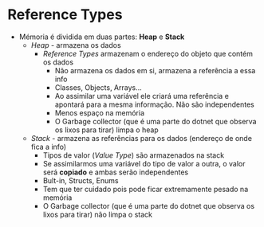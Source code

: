 # Reference Types

-  Mémoria é dividida em duas partes: **Heap** e **Stack**
   -  *Heap* - armazena os dados
      -  *Reference Types* armazenam o endereço do objeto que contém os dados
         -  Não armazena os dados em si, armazena a referência a essa info
         -  Classes, Objects, Arrays...
         -  Ao assimilar uma variável ele criará uma referência e apontará para a mesma informação. Não são independentes
         -  Menos espaço na memória
         -  O Garbage collector (que é uma parte do dotnet que observa os lixos para tirar) limpa o heap
   -  *Stack* - armazena as referências para os dados (endereço de onde fica a info)
      -  Tipos de valor (*Value Type*) são armazenados na stack
      -  Se assimilarmos uma variável do tipo de valor a outra, o valor será **copiado** e ambas serão independentes
      -  Bult-in, Structs, Enums
      -  Tem que ter cuidado pois pode ficar extremamente pesado na memória
      -  O Garbage collector (que é uma parte do dotnet que observa os lixos para tirar) não limpa o stack
